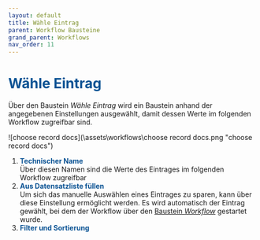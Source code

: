 ```yaml
---
layout: default
title: Wähle Eintrag
parent: Workflow Bausteine
grand_parent: Workflows
nav_order: 11
---
```



# <span style="color:#0b5394">**Wähle Eintrag**</span>

Über den Baustein *Wähle Eintrag* wird ein Baustein anhand der angegebenen Einstellungen ausgewählt, damit dessen Werte im folgenden Workflow zugreifbar sind.

![choose record docs](\assets\workflows\choose record docs.png "choose record docs")
1. <span style="color:#0b5394">**Technischer Name**</span>  
    Über diesen Namen sind die Werte des Eintrages im folgenden Workflow zugreifbar
2. <span style="color:#0b5394">**Aus Datensatzliste füllen**</span>  
    Um sich das manuelle Auswählen eines Eintrages zu sparen, kann über diese Einstellung ermöglicht werden. 
    Es wird automatisch der Eintrag gewählt, bei dem der Workflow über den [Baustein *Workflow*](/docs/record-spec-settings/grand-child-expanded/workflow.html) gestartet wurde.
3. <span style="color:#0b5394">**Filter und Sortierung**</span>  
